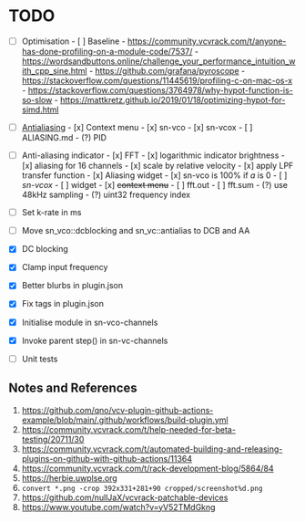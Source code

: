 # TODO

- [ ] Optimisation
      - [ ] Baseline
      - https://community.vcvrack.com/t/anyone-has-done-profiling-on-a-module-code/7537/
      - https://wordsandbuttons.online/challenge_your_performance_intuition_with_cpp_sine.html
      - https://github.com/grafana/pyroscope
      - https://stackoverflow.com/questions/11445619/profiling-c-on-mac-os-x
      - https://stackoverflow.com/questions/3764978/why-hypot-function-is-so-slow
      - https://mattkretz.github.io/2019/01/18/optimizing-hypot-for-simd.html


- [ ] [Antialiasing](https://github.com/transcriptaze/sn-vcv/issues/3)
      - [x] Context menu
      - [x] sn-vco
      - [x] sn-vcox
      - [ ] ALIASING.md
      - (?) PID

- [ ] Anti-aliasing indicator
      - [x] FFT
      - [x] logarithmic indicator brightness
      - [x] aliasing for 16 channels
      - [x] scale by relative velocity
      - [x] apply LPF transfer function
      - [x] Aliasing widget
            - [x] sn-vco is 100% if _a_ is 0
      - [ ] _sn-vcox_
            - [ ] widget
            - [x] ~~context menu~~
            - [ ] fft.out
            - [ ] fft.sum
      - (?) use 48kHz sampling
      - (?) uint32 frequency index

- [ ] Set k-rate in ms
- [ ] Move sn_vco::dcblocking and sn_vc::antialias to  DCB and AA

- [x] DC blocking
- [x] Clamp input frequency
- [x] Better blurbs in plugin.json
- [x] Fix tags in plugin.json
- [x] Initialise module in sn-vco-channels
- [x] Invoke parent step() in sn-vc-channels

- [ ] Unit tests


## Notes and References

1. https://github.com/qno/vcv-plugin-github-actions-example/blob/main/.github/workflows/build-plugin.yml
2. https://community.vcvrack.com/t/help-needed-for-beta-testing/20711/30
3. https://community.vcvrack.com/t/automated-building-and-releasing-plugins-on-github-with-github-actions/11364
4. https://community.vcvrack.com/t/rack-development-blog/5864/84
5. https://herbie.uwplse.org
6. `convert *.png -crop 392x331+281+90 cropped/screenshot%d.png`
7. https://github.com/nullJaX/vcvrack-patchable-devices
8. https://www.youtube.com/watch?v=yV52TMdGkng

